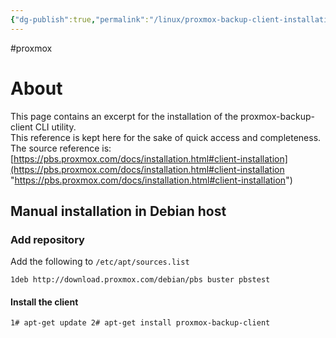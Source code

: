 ```yaml
---
{"dg-publish":true,"permalink":"/linux/proxmox-backup-client-installation/","tags":["public","proxmox","backup","linux"],"noteIcon":"1","created":"","updated":""}
---
```


#proxmox 
# About

This page contains an excerpt for the installation of the proxmox-backup-client CLI utility.  
This reference is kept here for the sake of quick access and completeness.  
The source reference is: [https://pbs.proxmox.com/docs/installation.html#client-installation](https://pbs.proxmox.com/docs/installation.html#client-installation "https://pbs.proxmox.com/docs/installation.html#client-installation")

## Manual installation in Debian host

### Add repository

Add the following to `/etc/apt/sources.list`

`1deb http://download.proxmox.com/debian/pbs buster pbstest`

#### Install the client

`1# apt-get update 2# apt-get install proxmox-backup-client`